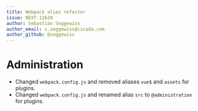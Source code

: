 ```yaml
---
title: Webpack alias refactor
issue: NEXT-11634
author: Sebastian Seggewiss
author_email: s.seggewiss@cicada.com
author_github: @seggewiss
---
```

# Administration
* Changed `webpack.config.js` and removed aliases `vue$` and `assets` for plugins.
* Changed `webpack.config.js` and renamed alias `src` to `@administration` for plugins.

